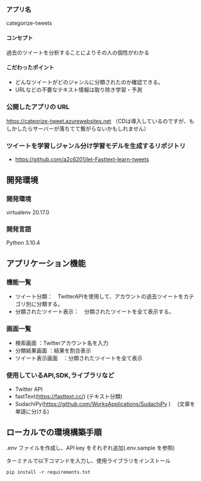 ### アプリ名

categorize-tweets

#### コンセプト

過去のツイートを分析することによりその人の個性がわかる

#### こだわったポイント

- どんなツイートがどのジャンルに分類されたのか確認できる。
- URLなどの不要なテキスト情報は取り除き学習・予測

### 公開したアプリの URL

https://cateorize-tweet.azurewebsites.net
（CDは導入しているのですが、もしかしたらサーバーが落ちてて繋がらないかもしれません）

### ツイートを学習しジャンル分け学習モデルを生成するリポジトリ

- https://github.com/a2c6201/let-Fasttext-learn-tweets

## 開発環境

### 開発環境

virtualenv 20.17.0

### 開発言語

Python 3.10.4

## アプリケーション機能

### 機能一覧

- ツイート分類：　TwitterAPIを使用して、アカウントの過去ツイートをカテゴリ別に分類する。
- 分類されたツイート表示：　分類されたツイートを全て表示する。

### 画面一覧

- 検索画面 ：Twitterアカウント名を入力
- 分類結果画面 ：結果を割合表示
- ツイート表示画面　：分類されたツイートを全て表示

### 使用しているAPI,SDK,ライブラリなど

- Twitter API
- fastText(https://fasttext.cc/) (テキスト分類)
- SudachiPy(https://github.com/WorksApplications/SudachiPy )　
(文章を単語に分ける)

## ローカルでの環境構築手順

.env ファイルを作成し、API key をそれぞれ追加(.env.sample を参照)

ターミナルで以下コマンドを入力し、使用ライブラリをインストール

```
pip install -r requirements.txt
```

